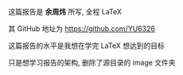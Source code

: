这篇报告是 **余周炜** 所写, 全程 LaTeX

其 GitHub 地址为 https://github.com/YU6326



这篇报告的水平是我想在学完 LaTeX 想达到的目标

只是想学习报告的架构, 删除了源目录的 image 文件夹

